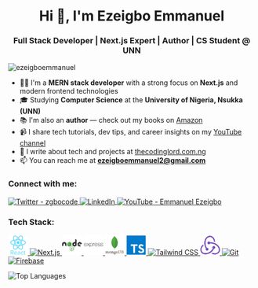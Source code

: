 <h1 align="center">Hi 👋, I'm Ezeigbo Emmanuel</h1>
<h3 align="center">Full Stack Developer | Next.js Expert | Author | CS Student @ UNN</h3>

<p align="left">
  <img src="https://komarev.com/ghpvc/?username=ezeigboemmanuel&label=Profile%20views&color=0e75b6&style=flat" alt="ezeigboemmanuel" />
</p>

- 👨‍💻 I'm a **MERN stack developer** with a strong focus on **Next.js** and modern frontend technologies  
- 🎓 Studying **Computer Science** at the **University of Nigeria, Nsukka (UNN)**  
- 📚 I'm also an **author** — check out my books on [Amazon](https://www.amazon.com/stores/Emmanuel-Ezeigbo/author/B0D1DH6SYY?ref=ap_rdr&isDramIntegrated=true&shoppingPortalEnabled=true&ccs_id=5bdac9ef-a18c-46dd-8cbc-678e5987568b)  
- 📹 I share tech tutorials, dev tips, and career insights on my [YouTube channel](https://www.youtube.com/@emmanuelezeigbo659)  
- 📝 I write about tech and projects at [thecodinglord.com.ng](https://thecodinglord.com.ng)  
- 📫 You can reach me at **ezeigboemmanuel2@gmail.com**


<h3 align="left">Connect with me:</h3>
<p align="left">
  <a href="https://x.com/zgbocode" target="blank">
    <img align="center" src="https://raw.githubusercontent.com/rahuldkjain/github-profile-readme-generator/master/src/images/icons/Social/twitter.svg" alt="Twitter - zgbocode" height="30" width="40" />
  </a>
  <a href="https://www.linkedin.com/in/ezeigbo-emmanuel-88393a202" target="blank">
    <img align="center" src="https://raw.githubusercontent.com/rahuldkjain/github-profile-readme-generator/master/src/images/icons/Social/linked-in-alt.svg" alt="LinkedIn" height="30" width="40" />
  </a>
  <a href="https://www.youtube.com/@emmanuelezeigbo659" target="blank">
    <img align="center" src="https://raw.githubusercontent.com/rahuldkjain/github-profile-readme-generator/master/src/images/icons/Social/youtube.svg" alt="YouTube - Emmanuel Ezeigbo" height="30" width="40" />
  </a>
</p>


<h3 align="left">Tech Stack:</h3>
<p align="left">
  <a href="https://reactjs.org/" target="_blank" rel="noreferrer">
    <img src="https://raw.githubusercontent.com/devicons/devicon/master/icons/react/react-original-wordmark.svg" alt="React" width="40" height="40" />
  </a>
  <a href="https://nextjs.org/" target="_blank" rel="noreferrer">
    <img src="https://cdn.worldvectorlogo.com/logos/nextjs-2.svg" alt="Next.js" width="40" height="40" />
  </a>
  <a href="https://nodejs.org/" target="_blank" rel="noreferrer">
    <img src="https://raw.githubusercontent.com/devicons/devicon/master/icons/nodejs/nodejs-original-wordmark.svg" alt="Node.js" width="40" height="40" />
  </a>
  <a href="https://expressjs.com/" target="_blank" rel="noreferrer">
    <img src="https://raw.githubusercontent.com/devicons/devicon/master/icons/express/express-original-wordmark.svg" alt="Express" width="40" height="40" />
  </a>
  <a href="https://www.mongodb.com/" target="_blank" rel="noreferrer">
    <img src="https://raw.githubusercontent.com/devicons/devicon/master/icons/mongodb/mongodb-original-wordmark.svg" alt="MongoDB" width="40" height="40" />
  </a>
  <a href="https://www.typescriptlang.org/" target="_blank" rel="noreferrer">
    <img src="https://raw.githubusercontent.com/devicons/devicon/master/icons/typescript/typescript-original.svg" alt="TypeScript" width="40" height="40" />
  </a>
  <a href="https://tailwindcss.com/" target="_blank" rel="noreferrer">
    <img src="https://www.vectorlogo.zone/logos/tailwindcss/tailwindcss-icon.svg" alt="Tailwind CSS" width="40" height="40" />
  </a>
  <a href="https://redux.js.org" target="_blank" rel="noreferrer">
    <img src="https://raw.githubusercontent.com/devicons/devicon/master/icons/redux/redux-original.svg" alt="Redux" width="40" height="40" />
  </a>
  <a href="https://git-scm.com/" target="_blank" rel="noreferrer">
    <img src="https://www.vectorlogo.zone/logos/git-scm/git-scm-icon.svg" alt="Git" width="40" height="40" />
  </a>
  <a href="https://firebase.google.com/" target="_blank" rel="noreferrer">
    <img src="https://www.vectorlogo.zone/logos/firebase/firebase-icon.svg" alt="Firebase" width="40" height="40" />
  </a>
</p>

<p><img align="left" src="https://github-readme-stats.vercel.app/api/top-langs?username=ezeigboemmanuel&show_icons=true&locale=en&layout=compact" alt="Top Languages" /></p>

<br/><br/><br/>

